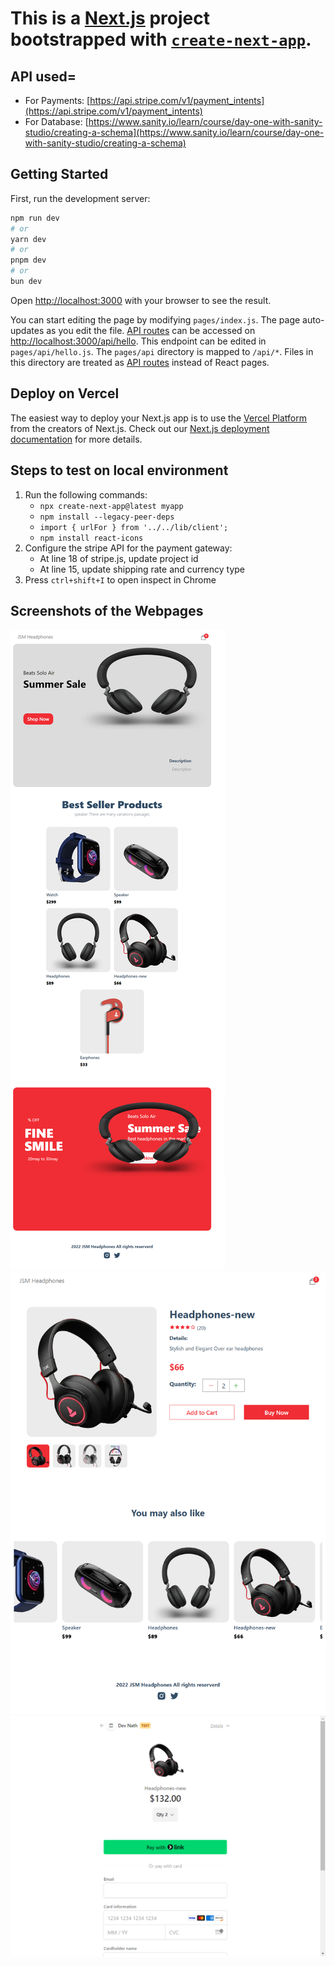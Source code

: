 # This is a [Next.js](https://nextjs.org/) project bootstrapped with [`create-next-app`](https://github.com/vercel/next.js/tree/canary/packages/create-next-app).

## API used=
- For Payments: [https://api.stripe.com/v1/payment_intents](https://api.stripe.com/v1/payment_intents)
- For Database: [https://www.sanity.io/learn/course/day-one-with-sanity-studio/creating-a-schema](https://www.sanity.io/learn/course/day-one-with-sanity-studio/creating-a-schema)

## Getting Started
First, run the development server:

```bash
npm run dev
# or
yarn dev
# or
pnpm dev
# or
bun dev
```
Open [http://localhost:3000](http://localhost:3000) with your browser to see the result.

You can start editing the page by modifying `pages/index.js`. The page auto-updates as you edit the file. [API routes](https://nextjs.org/docs/api-routes/introduction) can be accessed on [http://localhost:3000/api/hello](http://localhost:3000/api/hello). This endpoint can be edited in `pages/api/hello.js`. The `pages/api` directory is mapped to `/api/*`. Files in this directory are treated as [API routes](https://nextjs.org/docs/api-routes/introduction) instead of React pages.

## Deploy on Vercel
The easiest way to deploy your Next.js app is to use the [Vercel Platform](https://vercel.com/new?utm_medium=default-template&filter=next.js&utm_source=create-next-app&utm_campaign=create-next-app-readme) from the creators of Next.js. Check out our [Next.js deployment documentation](https://nextjs.org/docs/deployment) for more details.

## Steps to test on local environment
1. Run the following commands:
    - `npx create-next-app@latest myapp`
    - `npm install --legacy-peer-deps`
    - `import { urlFor } from '../../lib/client';`
    - `npm install react-icons`
2. Configure the stripe API for the payment gateway:
    - At line 18 of stripe.js, update project id
    - At line 15, update shipping rate and currency type
3. Press `ctrl+shift+I` to open inspect in Chrome

## Screenshots of the Webpages
![Screenshot Image](/public/webpageScreenshot/1.png)
![Screenshot Image](/public/webpageScreenshot/2.png)
![Screenshot Image](/public/webpageScreenshot/3.png)